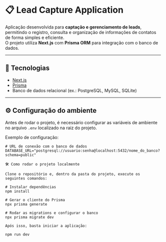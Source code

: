 # 📋 Lead Capture Application

Aplicação desenvolvida para **captação e gerenciamento de leads**, permitindo o registro, consulta e organização de informações de contatos de forma simples e eficiente.  
O projeto utiliza **Next.js** com **Prisma ORM** para integração com o banco de dados.

---

## 🚀 Tecnologias
- [Next.js](https://nextjs.org/)
- [Prisma](https://www.prisma.io/)
- Banco de dados relacional (ex.: PostgreSQL, MySQL, SQLite)

---

## ⚙️ Configuração do ambiente

Antes de rodar o projeto, é necessário configurar as variáveis de ambiente no arquivo `.env` localizado na raiz do projeto.

Exemplo de configuração:

```env
# URL de conexão com o banco de dados
DATABASE_URL="postgresql://usuario:senha@localhost:5432/nome_do_banco?schema=public"

🛠️ Como rodar o projeto localmente

Clone o repositório e, dentro da pasta do projeto, execute os seguintes comandos:

# Instalar dependências
npm install

# Gerar o cliente do Prisma
npx prisma generate

# Rodar as migrations e configurar o banco
npx prisma migrate dev

Após isso, basta iniciar a aplicação:

npm run dev